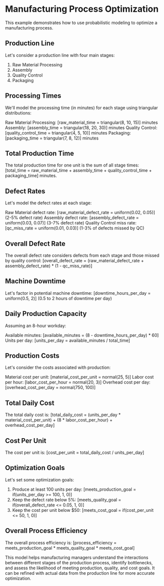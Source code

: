 # Manufacturing Process Optimization

This example demonstrates how to use probabilistic modeling to optimize a manufacturing process.

## Production Line

Let's consider a production line with four main stages:
1. Raw Material Processing
2. Assembly
3. Quality Control
4. Packaging

## Processing Times

We'll model the processing time (in minutes) for each stage using triangular distributions:

Raw Material Processing: [raw_material_time = triangular(8, 10, 15)] minutes
Assembly: [assembly_time = triangular(18, 20, 30)] minutes
Quality Control: [quality_control_time = triangular(4, 5, 10)] minutes
Packaging: [packaging_time = triangular(7, 8, 12)] minutes

## Total Production Time

The total production time for one unit is the sum of all stage times: [total_time = raw_material_time + assembly_time + quality_control_time + packaging_time] minutes.

## Defect Rates

Let's model the defect rates at each stage:

Raw Material defect rate: [raw_material_defect_rate = uniform(0.02, 0.05)] (2-5% defect rate)
Assembly defect rate: [assembly_defect_rate = uniform(0.03, 0.07)] (3-7% defect rate)
Quality Control miss rate: [qc_miss_rate = uniform(0.01, 0.03)] (1-3% of defects missed by QC)

## Overall Defect Rate

The overall defect rate considers defects from each stage and those missed by quality control: [overall_defect_rate = (raw_material_defect_rate + assembly_defect_rate) * (1 - qc_miss_rate)]

## Machine Downtime

Let's factor in potential machine downtime: [downtime_hours_per_day = uniform(0.5, 2)] (0.5 to 2 hours of downtime per day)

## Daily Production Capacity

Assuming an 8-hour workday:

Available minutes: [available_minutes = (8 - downtime_hours_per_day) * 60]
Units per day: [units_per_day = available_minutes / total_time]

## Production Costs

Let's consider the costs associated with production:

Material cost per unit: [material_cost_per_unit = normal(25, 5)]
Labor cost per hour: [labor_cost_per_hour = normal(20, 3)]
Overhead cost per day: [overhead_cost_per_day = normal(750, 100)]

## Total Daily Cost

The total daily cost is: [total_daily_cost = (units_per_day * material_cost_per_unit) + (8 * labor_cost_per_hour) + overhead_cost_per_day]

## Cost Per Unit

The cost per unit is: [cost_per_unit = total_daily_cost / units_per_day]

## Optimization Goals

Let's set some optimization goals:

1. Produce at least 100 units per day: [meets_production_goal = if(units_per_day >= 100, 1, 0)]
2. Keep the defect rate below 5%: [meets_quality_goal = if(overall_defect_rate <= 0.05, 1, 0)]
3. Keep the cost per unit below $50: [meets_cost_goal = if(cost_per_unit <= 50, 1, 0)]

## Overall Process Efficiency

The overall process efficiency is: [process_efficiency = meets_production_goal * meets_quality_goal * meets_cost_goal]

This model helps manufacturing managers understand the interactions between different stages of the production process, identify bottlenecks, and assess the likelihood of meeting production, quality, and cost goals. It can be refined with actual data from the production line for more accurate optimization.
